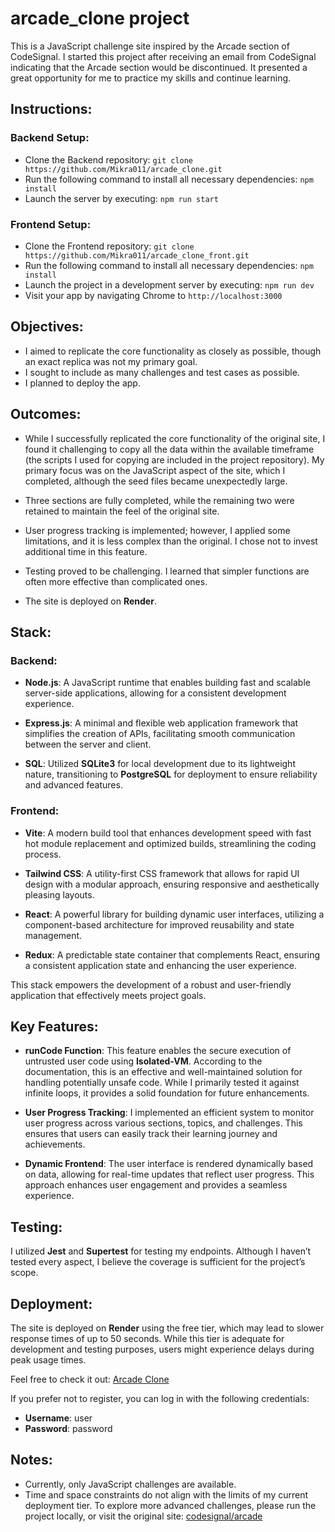# arcade_clone project

This is a JavaScript challenge site inspired by the Arcade section of CodeSignal. I started this project after receiving an email from CodeSignal indicating that the Arcade section would be discontinued. It presented a great opportunity for me to practice my skills and continue learning.

## Instructions:

### Backend Setup:
- Clone the Backend repository: `git clone https://github.com/Mikra011/arcade_clone.git`  
- Run the following command to install all necessary dependencies: `npm install`  
- Launch the server by executing: `npm run start`  

### Frontend Setup:
- Clone the Frontend repository: `git clone https://github.com/Mikra011/arcade_clone_front.git`  
- Run the following command to install all necessary dependencies: `npm install`  
- Launch the project in a development server by executing: `npm run dev`  
- Visit your app by navigating Chrome to `http://localhost:3000`

## Objectives:

- I aimed to replicate the core functionality as closely as possible, though an exact replica was not my primary goal.
- I sought to include as many challenges and test cases as possible.
- I planned to deploy the app.

## Outcomes:

- While I successfully replicated the core functionality of the original site, I found it challenging to copy all the data within the available timeframe (the scripts I used for copying are included in the project repository). My primary focus was on the JavaScript aspect of the site, which I completed, although the seed files became unexpectedly large.

- Three sections are fully completed, while the remaining two were retained to maintain the feel of the original site.

- User progress tracking is implemented; however, I applied some limitations, and it is less complex than the original. I chose not to invest additional time in this feature.

- Testing proved to be challenging. I learned that simpler functions are often more effective than complicated ones.

- The site is deployed on **Render**.

## Stack:

### Backend:

- **Node.js**: A JavaScript runtime that enables building fast and scalable server-side applications, allowing for a consistent development experience.

- **Express.js**: A minimal and flexible web application framework that simplifies the creation of APIs, facilitating smooth communication between the server and client.

- **SQL**: Utilized **SQLite3** for local development due to its lightweight nature, transitioning to **PostgreSQL** for deployment to ensure reliability and advanced features.

### Frontend:

- **Vite**: A modern build tool that enhances development speed with fast hot module replacement and optimized builds, streamlining the coding process.

- **Tailwind CSS**: A utility-first CSS framework that allows for rapid UI design with a modular approach, ensuring responsive and aesthetically pleasing layouts.

- **React**: A powerful library for building dynamic user interfaces, utilizing a component-based architecture for improved reusability and state management.

- **Redux**: A predictable state container that complements React, ensuring a consistent application state and enhancing the user experience.

This stack empowers the development of a robust and user-friendly application that effectively meets project goals.


## Key Features:

- **runCode Function**: This feature enables the secure execution of untrusted user code using **Isolated-VM**. According to the documentation, this is an effective and well-maintained solution for handling potentially unsafe code. While I primarily tested it against infinite loops, it provides a solid foundation for future enhancements.

- **User Progress Tracking**: I implemented an efficient system to monitor user progress across various sections, topics, and challenges. This ensures that users can easily track their learning journey and achievements.

- **Dynamic Frontend**: The user interface is rendered dynamically based on data, allowing for real-time updates that reflect user progress. This approach enhances user engagement and provides a seamless experience.


## Testing:

I utilized **Jest** and **Supertest** for testing my endpoints. Although I haven’t tested every aspect, I believe the coverage is sufficient for the project’s scope.

## Deployment:

The site is deployed on **Render** using the free tier, which may lead to slower response times of up to 50 seconds. While this tier is adequate for development and testing purposes, users might experience delays during peak usage times.

Feel free to check it out: [Arcade Clone](https://arcade-clone-front.onrender.com/)

If you prefer not to register, you can log in with the following credentials:
- **Username**: user
- **Password**: password

## Notes:

- Currently, only JavaScript challenges are available.
- Time and space constraints do not align with the limits of my current deployment tier. To explore more advanced challenges, please run the project locally, or visit the original site: [codesignal/arcade](https://app.codesignal.com/arcade)
